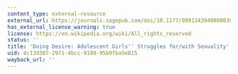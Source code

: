 ```yaml
---
content_type: external-resource
external_url: https://journals.sagepub.com/doi/10.1177/089124394008003003
has_external_license_warning: true
license: https://en.wikipedia.org/wiki/All_rights_reserved
status: ''
title: 'Doing Desire: Adolescent Girls'' Struggles for/with Sexuality'
uid: 4c13d387-2971-4bcc-9189-95b9fba5e815
wayback_url: ''
---
```

